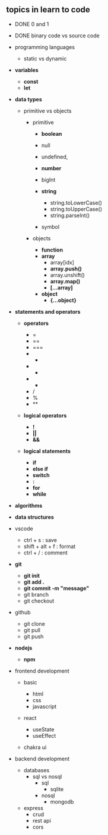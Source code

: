 ## topics in learn to code

- DONE 0 and 1

- DONE binary code vs source code

- programming languages

  - static vs dynamic

- **variables**
  - **const**
  - **let**
- **data types**

  - primitive vs objects

    - primitive

      - **boolean**
      - null
      - undefined,
      - **number**
      - bigInt
      - **string**

        - string.toLowerCase()
        - string.toUpperCase()
        - string.parseInt()

      - symbol

    - objects
      - **function**
      - **array**
        - array[idx]
        - **array.push()**
        - array.unshift()
        - **array.map()**
        - **[...array]**
      - **object**
        - **{...object}**

- **statements and operators**

  - **operators**

    - =
    - ==
    - ===
    - -
    - -
    - -
    - /
    - %
    - \*\*

  - **logical operators**
    - **!**
    - **||**
    - **&&**
  - **logical statements**
    - **if**
    - **else if**
    - **switch**
    - **:**
    - **for**
    - **while**

- **algorithms**

- **data structures**

- vscode

  - ctrl + s : save
  - shift + alt + f : format
  - ctrl + / : comment

- **git**

  - **git init**
  - **git add .**
  - **git commit -m "message"**
  - git branch
  - git checkout

- github

  - git clone
  - git pull
  - git push

- **nodejs**

  - **npm**

- frontend development

  - basic

    - html
    - css
    - javascript

  - react

    - useState
    - useEffect

  - chakra ui

- backend development

  - databases
    - sql vs nosql
      - sql
        - sqlite
      - nosql
        - mongodb
  - express
    - crud
    - rest api
    - cors
